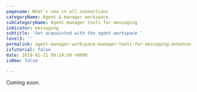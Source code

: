 ```yaml
---
pagename: What's new in all connections
categoryName: Agent & manager workspace
subCategoryName: Agent manager tools for messaging
indicator: messaging
subtitle: 'Get acquainted with the agent workspace '
level3: ''
permalink: agent-manager-workspace-manager-tools-for-messaging-enhanced-manager-workspace-for-messaging-whats-new-in-all-connections.html
isTutorial: false
date: 2019-01-21 09:24:58 +0000
isNew: false

---
```


Coming soon.
